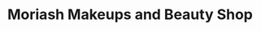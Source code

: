 ---
title: "Moriash Makeups and Beauty Shop"
url: /accra/moriash-makeups-and-beauty-shop/
shop: beauty
---